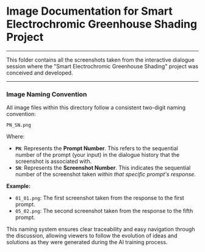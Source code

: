 
# Image Documentation for Smart Electrochromic Greenhouse Shading Project

---

This folder contains all the screenshots taken from the interactive dialogue session where the "Smart Electrochromic Greenhouse Shading" project was conceived and developed.

---

### Image Naming Convention

All image files within this directory follow a consistent two-digit naming convention:

`PN_SN.png`

Where:

* **`PN`**: Represents the **Prompt Number**. This refers to the sequential number of the prompt (your input) in the dialogue history that the screenshot is associated with.
* **`SN`**: Represents the **Screenshot Number**. This indicates the sequential number of the screenshot taken *within that specific prompt's response*.

**Example:**

* `01_01.png`: The first screenshot taken from the response to the first prompt.
* `05_02.png`: The second screenshot taken from the response to the fifth prompt.

This naming system ensures clear traceability and easy navigation through the discussion, allowing viewers to follow the evolution of ideas and solutions as they were generated during the AI training process.
